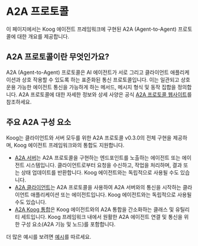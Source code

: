 # A2A 프로토콜

이 페이지에서는 Koog 에이전트 프레임워크에 구현된 A2A (Agent-to-Agent) 프로토콜에 대한 개요를 제공합니다.

## A2A 프로토콜이란 무엇인가요?

A2A (Agent-to-Agent) 프로토콜은 AI 에이전트가 서로 그리고 클라이언트 애플리케이션과 상호 작용할 수 있도록 하는 표준화된 통신 프로토콜입니다. 이는 일관되고 상호 운용 가능한 에이전트 통신을 가능하게 하는 메서드, 메시지 형식 및 동작 집합을 정의합니다. A2A 프로토콜에 대한 자세한 정보와 상세 사양은 공식 [A2A 프로토콜 웹사이트](https://a2a-protocol.org/latest/)를 참조하세요.

## 주요 A2A 구성 요소

Koog는 클라이언트와 서버 모두를 위한 A2A 프로토콜 v0.3.0의 전체 구현을 제공하며, Koog 에이전트 프레임워크와의 통합도 지원합니다.

- [A2A 서버](a2a-server.md)는 A2A 프로토콜을 구현하는 엔드포인트를 노출하는 에이전트 또는 에이전트 시스템입니다. 클라이언트로부터 요청을 수신하고, 작업을 처리하며, 결과 또는 상태 업데이트를 반환합니다. Koog 에이전트와는 독립적으로 사용될 수도 있습니다.
- [A2A 클라이언트](a2a-client.md)는 A2A 프로토콜을 사용하여 A2A 서버와의 통신을 시작하는 클라이언트 애플리케이션 또는 에이전트입니다. Koog 에이전트와는 독립적으로 사용될 수도 있습니다.
- [A2A Koog 통합](a2a-koog-integration.md)은 Koog 에이전트와의 A2A 통합을 간소화하는 클래스 및 유틸리티 세트입니다. Koog 프레임워크 내에서 원활한 A2A 에이전트 연결 및 통신을 위한 구성 요소(A2A 기능 및 노드)를 포함합니다.

더 많은 예시를 보려면 [예시](https://github.com/JetBrains/koog/tree/develop/examples/simple-examples/src/main/kotlin/ai/koog/agents/example/a2a)를 따르세요.